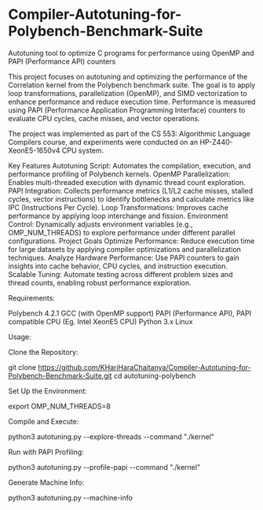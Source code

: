 # Compiler-Autotuning-for-Polybench-Benchmark-Suite
Autotuning tool to optimize C programs for performance using OpenMP and PAPI (Performance API) counters

This project focuses on autotuning and optimizing the performance of the Correlation kernel from the Polybench benchmark suite. The goal is to apply loop transformations, parallelization (OpenMP), and SIMD vectorization to enhance performance and reduce execution time. Performance is measured using PAPI (Performance Application Programming Interface) counters to evaluate CPU cycles, cache misses, and vector operations.

The project was implemented as part of the CS 553: Algorithmic Language Compilers course, and experiments were conducted on an HP-Z440-XeonE5-1650v4 CPU system.

Key Features
Autotuning Script: Automates the compilation, execution, and performance profiling of Polybench kernels.
OpenMP Parallelization: Enables multi-threaded execution with dynamic thread count exploration.
PAPI Integration: Collects performance metrics (L1/L2 cache misses, stalled cycles, vector instructions) to identify bottlenecks and calculate metrics like IPC (Instructions Per Cycle).
Loop Transformations: Improves cache performance by applying loop interchange and fission.
Environment Control: Dynamically adjusts environment variables (e.g., OMP_NUM_THREADS) to explore performance under different parallel configurations.
Project Goals
Optimize Performance: Reduce execution time for large datasets by applying compiler optimizations and parallelization techniques.
Analyze Hardware Performance: Use PAPI counters to gain insights into cache behavior, CPU cycles, and instruction execution.
Scalable Tuning: Automate testing across different problem sizes and thread counts, enabling robust performance exploration.

Requirements:

Polybench 4.2.1
GCC (with OpenMP support)
PAPI (Performance API), PAPI compatible CPU (Eg. Intel XeonE5 CPU) 
Python 3.x
Linux 

Usage:

Clone the Repository:

git clone https://github.com/KHariHaraChaitanya/Compiler-Autotuning-for-Polybench-Benchmark-Suite.git
cd autotuning-polybench

Set Up the Environment:

export OMP_NUM_THREADS=8

Compile and Execute:

python3 autotuning.py --explore-threads --command "./kernel"

Run with PAPI Profiling:

python3 autotuning.py --profile-papi --command "./kernel"

Generate Machine Info:

python3 autotuning.py --machine-info
